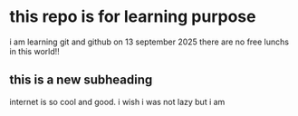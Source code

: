 # this repo is for learning purpose 
 i am learning git and github on 13 september 2025 
 there are no free lunchs in this world!!

 ## this is a new subheading
 internet is so cool and good. i wish i was not lazy but i am 
